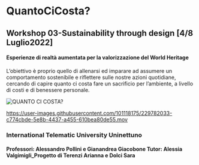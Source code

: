# QuantoCiCosta?

## Workshop 03-Sustainability through design [4/8 Luglio2022]
#### Esperienze di realtà aumentata per la valorizzazione del World Heritage


L’obiettivo è proprio quello di allenarsi ed imparare ad assumere un comportamento sostenibile e riflettere sulle nostre azioni quotidiane, cercando di capire quanto ci costa fare un sacrificio per l’ambiente, a livello di costi e di benessere personale.

![QUANTO CI COSTA?](https://user-images.githubusercontent.com/101118175/229779849-54985608-638e-4f82-8cda-03e5c947118b.jpg)


https://user-images.githubusercontent.com/101118175/229782033-c774cbde-5e8b-4437-a455-610bea80de55.mov


### International Telematic University Uninettuno
#### Professori: Alessandro Pollini e Gianandrea Giacobone Tutor: Alessia Valgimigli_Progetto di Terenzi Arianna e Dolci Sara



